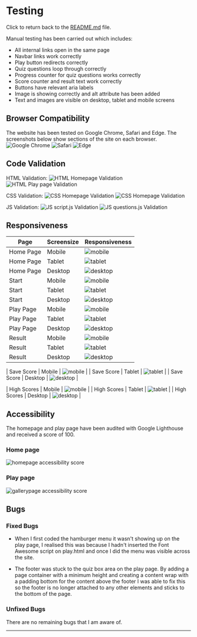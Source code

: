 # Testing

Click to return back to the [README.md](README.md) file. 

Manual testing has been carried out which includes:
- All internal links open in the same page
- Navbar links work correctly
- Play button redirects correctly
- Quiz questions loop through correctly
- Progress counter for quiz questions works correctly
- Score counter and result text work correctly
- Buttons have relevant aria labels
- Image is showing correctly and alt attribute has been added
- Text and images are visible on desktop, tablet and mobile screens

## Browser Compatibility 

The website has been tested on Google Chrome, Safari and Edge. The screenshots below show sections of the site on each browser.
![Google Chrome](documentation/responsiveness/tablet-quiz-page.png)
![Safari](documentation/responsiveness/mobile-homepage.png)
![Edge](documentation/responsiveness/desktop-edge.png)

## Code Validation

HTML Validation:
![HTML Homepage Validation](documentation/codevalidation/index-html-validation.png)
![HTML Play page Validation](documentation/codevalidation/play-html-validation.png)

CSS Validation:
![CSS Homepage Validation](documentation/codevalidation/index-css-validation.png)
![CSS Homepage Validation](documentation/codevalidation/play-css-validation.png)

JS Validation:
![JS script.js Validation](documentation/codevalidation/script-js-validation.png)
![JS questions.js Validation](documentation/codevalidation/questions-js-validation.png)

## Responsiveness

| Page | Screensize | Responsiveness |
| --- | --- | --- |
| Home Page | Mobile | ![mobile](documentation/responsiveness/mobile-homepage.png) |
| Home Page | Tablet | ![tablet](documentation/responsiveness/tablet-homepage.png) |
| Home Page | Desktop | ![desktop](documentation/responsiveness/desktop-homepage.png) |
| Start | Mobile | ![mobile](documentation/responsiveness/mobile-start-quiz-page.png) |
| Start | Tablet | ![tablet](documentation/responsiveness/tablet-start-quiz-page.png) |
| Start | Desktop | ![desktop](documentation/responsiveness/desktop-start-quiz-page.png) |
| Play Page | Mobile | ![mobile](documentation/responsiveness/mobile-quiz-page.png) |
| Play Page | Tablet | ![tablet](documentation/responsiveness/tablet-quiz-page.png) |
| Play Page | Desktop | ![desktop](documentation/responsiveness/desktop-quiz-page.png) |
| Result | Mobile | ![mobile](documentation/responsiveness/mobile-result-page.png) |
| Result | Tablet | ![tablet](documentation/responsiveness/tablet-result-page.png) |
| Result | Desktop | ![desktop](documentation/responsiveness/desktop-result-page.png) |

| Save Score | Mobile | ![mobile](documentation/responsiveness/mobile-result-page.png) |
| Save Score | Tablet | ![tablet](documentation/responsiveness/tablet-result-page.png) |
| Save Score | Desktop | ![desktop](documentation/responsiveness/desktop-result-page.png) |

| High Scores | Mobile | ![mobile](documentation/responsiveness/mobile-result-page.png) |
| High Scores | Tablet | ![tablet](documentation/responsiveness/tablet-result-page.png) |
| High Scores | Desktop | ![desktop](documentation/responsiveness/desktop-result-page.png) |


## Accessibility

The homepage and play page have been audited with Google Lighthouse and received a score of 100.

### Home page

![homepage accessibility score](documentation/accessibility/index-lighthouse.png)

### Play page

![gallerypage accessibility score](documentation/accessibility/play-lighthouse.png)

## Bugs

### Fixed Bugs

- When I first coded the hamburger menu it wasn't showing up on the play page, I realised this was because I hadn't inserted the Font Awesome script on play.html and once I did the menu was visible across the site.

- The footer was stuck to the quiz box area on the play page. By adding a page container with a minimum height and creating a content wrap with a padding bottom for the content above the footer I was able to fix this so the footer is no longer attached to any other elements and sticks to the bottom of the page.

### Unfixed Bugs

There are no remaining bugs that I am aware of.

---